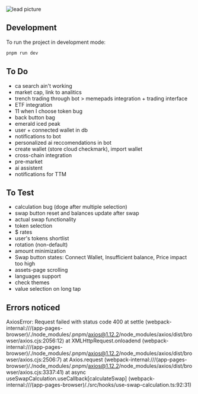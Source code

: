 ![lead picture](http://what-swap.vercel.app/lead.png)

## Development

To run the project in development mode:

```bash
pnpm run dev
```

## To Do

+ ca search ain't working
+ market cap, link to analitics
+ trench trading through bot > memepads integration + trading interface
+ ETF integration
+ 11 when I choose token bug
+ back button bag
+ emerald iced peak
+ user + connected wallet in db
+ notifications to bot
+ personalized ai reccomendations in bot
+ create wallet (store cloud checkmark), import wallet
+ cross-chain integration
+ pre-market
+ ai assistent
+ notifications for TTM

## To Test 

+ calculation bug (doge after multiple selection)
+ swap button reset and balances update after swap
+ actual swap functionality
+ token selection
+ $ rates
+ user's tokens shortlist
+ rotation (non-default)
+ amount minimization
+ Swap button states: Connect Wallet, Insufficient balance, Price impact too high
+ assets-page scrolling
+ languages support
+ check themes
+ value selection on long tap

## Errors noticed

AxiosError: Request failed with status code 400
    at settle (webpack-internal:///(app-pages-browser)/./node_modules/.pnpm/axios@1.12.2/node_modules/axios/dist/browser/axios.cjs:2056:12)
    at XMLHttpRequest.onloadend (webpack-internal:///(app-pages-browser)/./node_modules/.pnpm/axios@1.12.2/node_modules/axios/dist/browser/axios.cjs:2506:7)
    at Axios.request (webpack-internal:///(app-pages-browser)/./node_modules/.pnpm/axios@1.12.2/node_modules/axios/dist/browser/axios.cjs:3337:41)
    at async useSwapCalculation.useCallback[calculateSwap] (webpack-internal:///(app-pages-browser)/./src/hooks/use-swap-calculation.ts:92:31)